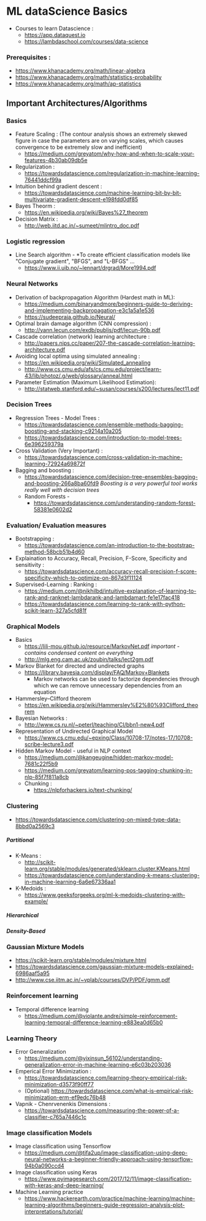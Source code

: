 # ML dataScience Basics
* Courses to learn Datascience :
    * https://app.dataquest.io
    * https://lambdaschool.com/courses/data-science

### Prerequisites :
* https://www.khanacademy.org/math/linear-algebra
* https://www.khanacademy.org/math/statistics-probability
* https://www.khanacademy.org/math/ap-statistics

## Important Architectures/Algorithms

### Basics
* Feature Scaling : (The contour analysis shows an extremely skewed figure in case the parameters are on varying scales, which causes convergence to be extremely slow and inefficient)
    * https://medium.com/greyatom/why-how-and-when-to-scale-your-features-4b30ab09db5e
* Regularization : 
    * https://towardsdatascience.com/regularization-in-machine-learning-76441ddcf99a
* Intuition behind gradient descent :
    * https://towardsdatascience.com/machine-learning-bit-by-bit-multivariate-gradient-descent-e198fdd0df85
* Bayes Theorm :
    * https://en.wikipedia.org/wiki/Bayes%27_theorem
* Decision Matrix : 
    * http://web.iitd.ac.in/~sumeet/mlintro_doc.pdf
    
### Logistic regression 
* Line Search algorithm - *To create efficient classification models like "Conjugate gradient", "BFGS", and "L-BFGS" ...
    * https://www.ii.uib.no/~lennart/drgrad/More1994.pdf
    
### Neural Networks
* Derivation of backpropagation Algorithm (Hardest math in ML):
    * https://medium.com/binaryandmore/beginners-guide-to-deriving-and-implementing-backpropagation-e3c1a5a1e536
    * https://sudeepraja.github.io/Neural/
* Optimal brain damage algorithm (CNN compression) : 
    * http://yann.lecun.com/exdb/publis/pdf/lecun-90b.pdf
* Cascade correlation (network) learning architecture : 
    * http://papers.nips.cc/paper/207-the-cascade-correlation-learning-architecture.pdf
* Avoiding local optima using simulated annealing : 
    * https://en.wikipedia.org/wiki/Simulated_annealing 
    * http://www.cs.cmu.edu/afs/cs.cmu.edu/project/learn-43/lib/photoz/.g/web/glossary/anneal.html
* Parameter Estimation (Maximum Likelihood Estimation): 
    * http://statweb.stanford.edu/~susan/courses/s200/lectures/lect11.pdf

### Decision Trees 
* Regression Trees - Model Trees : 
    * https://towardsdatascience.com/ensemble-methods-bagging-boosting-and-stacking-c9214a10a205
    * https://towardsdatascience.com/introduction-to-model-trees-6e396259379a
* Cross Validation (Very Important) : 
    * https://towardsdatascience.com/cross-validation-in-machine-learning-72924a69872f
* Bagging and boosting :
    * https://towardsdatascience.com/decision-tree-ensembles-bagging-and-boosting-266a8ba60fd9
    *Boosting is a very powerful tool works really well with decision trees*
    * Random Forests - 
         * https://towardsdatascience.com/understanding-random-forest-58381e0602d2

### Evaluation/ Evaluation measures
* Bootstrapping :
    * https://towardsdatascience.com/an-introduction-to-the-bootstrap-method-58bcb51b4d60
* Explaination to Accuracy, Recall, Precision, F-Score, Specificity and sensitivity : 
    * https://towardsdatascience.com/accuracy-recall-precision-f-score-specificity-which-to-optimize-on-867d3f11124
* Supervised-Learning : Ranking :
    * https://medium.com/@nikhilbd/intuitive-explanation-of-learning-to-rank-and-ranknet-lambdarank-and-lambdamart-fe1e17fac418
    * https://towardsdatascience.com/learning-to-rank-with-python-scikit-learn-327a5cfd81f

### Graphical Models 
* Basics 
    * https://lili-mou.github.io/resource/MarkovNet.pdf *important - contains condensed content on everything*
    * http://mlg.eng.cam.ac.uk/zoubin/talks/lect2gm.pdf
* Markov Blanket for directed and undirected graphs 
    * https://library.bayesia.com/display/FAQ/Markov+Blankets
        * Markov networks can be used to factorize dependencies through which we can remove unnecessary dependencies from an equation 
* Hammersley–Clifford theorem
    * https://en.wikipedia.org/wiki/Hammersley%E2%80%93Clifford_theorem
* Bayesian Networks :
    * http://www.cs.ru.nl/~peterl/teaching/CI/bbn1-new4.pdf
* Representation of Undirected Graphical Model     
    * https://www.cs.cmu.edu/~epxing/Class/10708-17/notes-17/10708-scribe-lecture3.pdf
* Hidden Markov Model - useful in NLP context 
    * https://medium.com/@kangeugine/hidden-markov-model-7681c22f5b9
    * https://medium.com/greyatom/learning-pos-tagging-chunking-in-nlp-85f7f811a8cb
    * Chunking :
        * https://nlpforhackers.io/text-chunking/

### Clustering
* https://towardsdatascience.com/clustering-on-mixed-type-data-8bbd0a2569c3
##### Partitional
* K-Means :
    * http://scikit-learn.org/stable/modules/generated/sklearn.cluster.KMeans.html
    * https://towardsdatascience.com/understanding-k-means-clustering-in-machine-learning-6a6e67336aa1
* K-Medoids :
    * https://www.geeksforgeeks.org/ml-k-medoids-clustering-with-example/
##### Hierarchical  
##### Density-Based

### Gaussian Mixture Models
* https://scikit-learn.org/stable/modules/mixture.html
* https://towardsdatascience.com/gaussian-mixture-models-explained-6986aaf5a95
* http://www.cse.iitm.ac.in/~vplab/courses/DVP/PDF/gmm.pdf

### Reinforcement learning
* Temporal difference learning 
    * https://medium.com/@violante.andre/simple-reinforcement-learning-temporal-difference-learning-e883ea0d65b0

### Learning Theory 
* Error Generalization 
    * https://medium.com/@yixinsun_56102/understanding-generalization-error-in-machine-learning-e6c03b203036
* Emperical Error Minimization :
    * https://towardsdatascience.com/learning-theory-empirical-risk-minimization-d3573f90ff77 
    * (Optional) https://towardsdatascience.com/what-is-empirical-risk-minimization-erm-ef9edc76b48
* Vapnik - Chenrvenenkis Dimensions :
    * https://towardsdatascience.com/measuring-the-power-of-a-classifier-c765a7446c1c
### Image classification Models 
* Image classification using Tensorflow
    * https://medium.com/@tifa2up/image-classification-using-deep-neural-networks-a-beginner-friendly-approach-using-tensorflow-94b0a090ccd4
* Image classification using Keras
    * https://www.pyimagesearch.com/2017/12/11/image-classification-with-keras-and-deep-learning/
* Machine Learning practice
    * https://www.hackerearth.com/practice/machine-learning/machine-learning-algorithms/beginners-guide-regression-analysis-plot-interpretations/tutorial/
